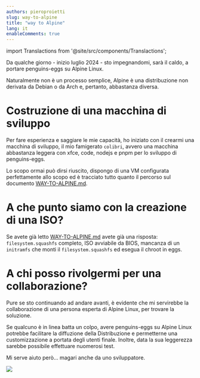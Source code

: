 ```yaml
---
authors: pieroproietti
slug: way-to-alpine
title: "way to Alpine"
lang: it
enableComments: true
---
```


import Translactions from '@site/src/components/Translactions';

<Translactions />

Da qualche giorno - inizio luglio 2024 - sto impegnandomi, sarà il caldo, a portare penguins-eggs su Alpine Linux.

Naturalmente non è un processo semplice, Alpine è una distribuzione non derivata da Debian o da Arch e, pertanto, abbastanza diversa.

# Costruzione di una macchina di sviluppo

Per fare esperienza e saggiare le mie capacità, ho iniziato con il crearmi una macchina di sviluppo, il mio famigerato `colibri`, avvero una macchina abbastanza leggera con xfce, code, nodejs e pnpm per lo sviluppo di penguins-eggs.

Lo scopo ormai può dirsi riuscito, dispongo di una VM configurata perfettamente allo scopo ed è tracciato tutto quanto il percorso sul documento [WAY-TO-ALPINE.md](https://github.com/pieroproietti/penguins-eggs/blob/master/WAY-TO-ALPINE.md).


# A che punto siamo con la creazione di una ISO?
Se avete già letto [WAY-TO-ALPINE.md](https://github.com/pieroproietti/penguins-eggs/blob/master/WAY-TO-ALPINE.md) avete già una risposta: `filesystem.squashfs` completo, ISO avviabile da BIOS, mancanza di un `initramfs` che monti il `filesystem.squashfs` ed esegua il chroot in eggs.

# A chi posso rivolgermi per una collaborazione?
Pure se sto continuando ad andare avanti, è evidente che mi servirebbe la collaborazione di una persona esperta di Alpine Linux, per trovare la soluzione.

Se qualcuno è in linea batta un colpo, avere penguins-eggs su Alpine Linux potrebbe facilitare la diffuzione della Distribuzione e permetterne una customizzazione a portata degli utenti finale. Inoltre, data la sua leggerezza sarebbe possibile effettuare nuomerosi test.

Mi serve aiuto però... magari anche da uno sviluppatore.

![](/images/alpine-penguins-eggs.png)
